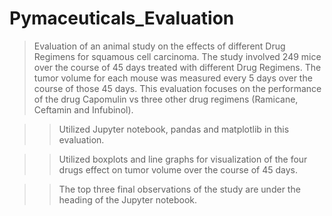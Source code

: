 # Pymaceuticals_Evaluation

> Evaluation of an animal study on the effects of different Drug Regimens for squamous cell carcinoma.  The study involved 249 mice over the course of 45 days treated with different Drug Regimens.  The tumor volume for each mouse was measured every 5 days over the course of those 45 days.  This evaluation focuses on the performance of the drug Capomulin vs three other drug regimens (Ramicane, Ceftamin and Infubinol).

>> Utilized Jupyter notebook, pandas and matplotlib in this evaluation.

>> Utilized boxplots and line graphs for visualization of the four drugs effect on tumor volume over the course of 45 days.

>> The top three final observations of the study are under the heading of the Jupyter notebook.




